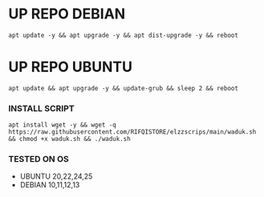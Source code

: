 
# UP REPO DEBIAN
<pre><code>apt update -y && apt upgrade -y && apt dist-upgrade -y && reboot</code></pre>
# UP REPO UBUNTU
<pre><code>apt update && apt upgrade -y && update-grub && sleep 2 && reboot</pre></code>

### INSTALL SCRIPT 
<pre><code>apt install wget -y && wget -q https://raw.githubusercontent.com/RIFQISTORE/elzzscrips/main/waduk.sh && chmod +x waduk.sh && ./waduk.sh
</code></pre>

### TESTED ON OS 
- UBUNTU 20,22,24,25
- DEBIAN 10,11,12,13
